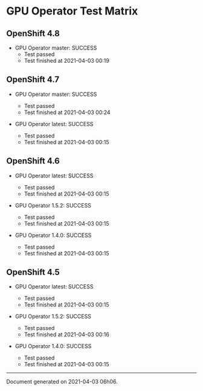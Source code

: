 
GPU Operator Test Matrix
========================

OpenShift 4.8
-------------

* GPU Operator master: SUCCESS
  - Test passed
  - Test finished at 2021-04-03 00:19

OpenShift 4.7
-------------

* GPU Operator master: SUCCESS
  - Test passed
  - Test finished at 2021-04-03 00:24

* GPU Operator latest: SUCCESS
  - Test passed
  - Test finished at 2021-04-03 00:15

OpenShift 4.6
-------------

* GPU Operator latest: SUCCESS
  - Test passed
  - Test finished at 2021-04-03 00:15

* GPU Operator 1.5.2: SUCCESS
  - Test passed
  - Test finished at 2021-04-03 00:15

* GPU Operator 1.4.0: SUCCESS
  - Test passed
  - Test finished at 2021-04-03 00:15

OpenShift 4.5
-------------

* GPU Operator latest: SUCCESS
  - Test passed
  - Test finished at 2021-04-03 00:15

* GPU Operator 1.5.2: SUCCESS
  - Test passed
  - Test finished at 2021-04-03 00:16

* GPU Operator 1.4.0: SUCCESS
  - Test passed
  - Test finished at 2021-04-03 00:15


---
Document generated on 2021-04-03 06h06.
